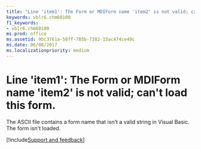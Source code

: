 ```yaml
---
title: "Line 'item1': The Form or MDIForm name 'item2' is not valid; can't load this form."
keywords: vblr6.chm60100
f1_keywords:
- vblr6.chm60100
ms.prod: office
ms.assetid: 9bc3761a-58ff-785b-7382-15ac474ce49c
ms.date: 06/08/2017
ms.localizationpriority: medium
---
```



# Line 'item1': The Form or MDIForm name 'item2' is not valid; can't load this form.

The ASCII file contains a form name that isn't a valid string in Visual Basic. The form isn't loaded.

[!include[Support and feedback](~/includes/feedback-boilerplate.md)]